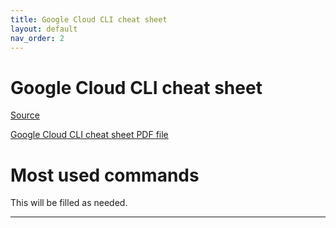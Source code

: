 ```yaml
---
title: Google Cloud CLI cheat sheet
layout: default
nav_order: 2
---
```


# Google Cloud CLI cheat sheet

[Source][Google Cloud CLI cheat sheet source]

[Google Cloud CLI cheat sheet PDF file](../assets/documents/gcloud-cheat-sheet.pdf)

# Most used commands

This will be filled as needed.

---

[Google Cloud CLI cheat sheet source]: https://cloud.google.com/sdk/docs/cheatsheet